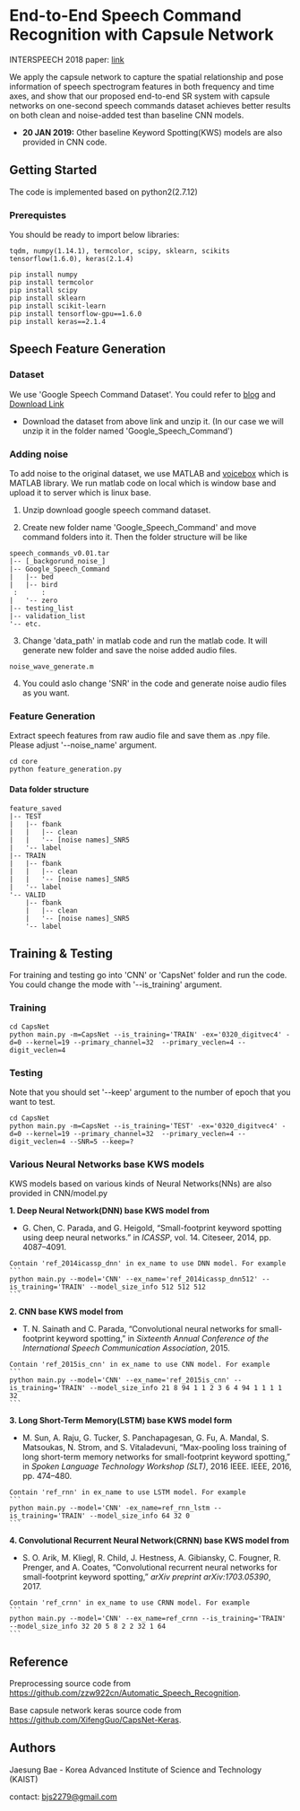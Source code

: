 End-to-End Speech Command Recognition with Capsule Network
==========================

INTERSPEECH 2018 paper: [link](https://www.isca-speech.org/archive/Interspeech_2018/pdfs/1888.pdf)

We apply the capsule network to capture the spatial relationship and pose information of speech spectrogram features in both frequency and time axes, and show that our proposed end-to-end SR system with capsule networks on one-second speech commands dataset achieves better results on both clean and noise-added test than baseline CNN models.

* **20 JAN 2019:** Other baseline Keyword Spotting(KWS) models are also provided in CNN code.

Getting Started
---
The code is implemented based on python2(2.7.12)
### Prerequistes
You should be ready to import below libraries:

	tqdm, numpy(1.14.1), termcolor, scipy, sklearn, scikits
	tensorflow(1.6.0), keras(2.1.4)

	pip install numpy
	pip install termcolor
	pip install scipy
	pip install sklearn
	pip install scikit-learn
	pip install tensorflow-gpu==1.6.0
	pip install keras==2.1.4
	
Speech Feature Generation
---
### Dataset
We use 'Google Speech Command Dataset'. You could refer to [blog](https://ai.googleblog.com/2017/08/launching-speech-commands-dataset.html) and [Download Link](http://download.tensorflow.org/data/speech_commands_v0.01.tar.gz)

- Download the dataset from above link and unzip it. (In our case we will unzip it in the folder named 'Google_Speech_Command')

### Adding noise
To add noise to the original dataset, we use MATLAB and [voicebox](http://www.ee.ic.ac.uk/hp/staff/dmb/voicebox/voicebox.html) which is MATLAB library. We run matlab code on local which is window base and upload it to server which is linux base.

1. Unzip download google speech command dataset.
	    
2. Create new folder name 'Google_Speech_Command' and move command folders into it. Then the folder structure will be like
```
speech_commands_v0.01.tar
|-- [_backgorund_noise_]
|-- Google_Speech_Command
|   |-- bed
|   |-- bird
 :      :
|   '-- zero
|-- testing_list
|-- validation_list
'-- etc.
```

3. Change 'data_path' in matlab code and run the matlab code. It will generate new folder and save the noise added audio files.
```	
noise_wave_generate.m
```
4. You could aslo change 'SNR' in the code and generate noise audio files as you want.

### Feature Generation
Extract speech features from raw audio file and save them as .npy file. Please adjust '--noise_name' argument.
```
cd core
python feature_generation.py
```

#### Data folder structure
	feature_saved
	|-- TEST
	|   |-- fbank
	|   |   |-- clean
	|   |   '-- [noise names]_SNR5
	|   '-- label
	|-- TRAIN
	|   |-- fbank
	|   |   |-- clean
	|   |   '-- [noise names]_SNR5
	|   '-- label
	'-- VALID
	    |-- fbank
	    |   |-- clean
	    |   '-- [noise names]_SNR5
	    '-- label

Training & Testing
---
For training and testing go into 'CNN' or 'CapsNet' folder and run the code. You could change the mode with '--is_training' argument.
### Training
```
cd CapsNet
python main.py -m=CapsNet --is_training='TRAIN' -ex='0320_digitvec4' -d=0 --kernel=19 --primary_channel=32  --primary_veclen=4 --digit_veclen=4
```

### Testing
Note that you should set '--keep' argument to the number of epoch that you want to test.
```
cd CapsNet
python main.py -m=CapsNet --is_training='TEST' -ex='0320_digitvec4' -d=0 --kernel=19 --primary_channel=32  --primary_veclen=4 --digit_veclen=4 --SNR=5 --keep=?
```

### Various Neural Networks base KWS models
KWS models based on various kinds of Neural Networks(NNs) are also provided in CNN/model.py

**1. Deep Neural Network(DNN) base KWS model from**

   - G. Chen, C. Parada, and G. Heigold, “Small-footprint keyword spotting using deep neural networks.” in *ICASSP*, vol. 14. Citeseer, 2014, pp. 4087–4091.
    
	Contain 'ref_2014icassp_dnn' in ex_name to use DNN model. For example 
	```
	python main.py --model='CNN' --ex_name='ref_2014icassp_dnn512' --is_training='TRAIN' --model_size_info 512 512 512
	```
	
**2. CNN base KWS model from**

   - T. N. Sainath and C. Parada, “Convolutional neural networks for small-footprint keyword spotting,” in *Sixteenth Annual Conference of the International Speech Communication Association*, 2015.

	Contain 'ref_2015is_cnn' in ex_name to use CNN model. For example 
	```
	python main.py --model='CNN' --ex_name='ref_2015is_cnn' --is_training='TRAIN' --model_size_info 21 8 94 1 1 2 3 6 4 94 1 1 1 1 32
	```
	
**3. Long Short-Term Memory(LSTM) base KWS model form**

   - M. Sun, A. Raju, G. Tucker, S. Panchapagesan, G. Fu, A. Mandal, S. Matsoukas, N. Strom, and S. Vitaladevuni, “Max-pooling loss training of long short-term memory networks for small-footprint keyword spotting,” in *Spoken Language Technology Workshop (SLT)*, 2016 IEEE. IEEE, 2016, pp. 474–480.
    
	Contain 'ref_rnn' in ex_name to use LSTM model. For example 
	```
	python main.py --model='CNN' -ex_name=ref_rnn_lstm --is_training='TRAIN' --model_size_info 64 32 0
	```

**4. Convolutional Recurrent Neural Network(CRNN) base KWS model from**

   - S. O. Arik, M. Kliegl, R. Child, J. Hestness, A. Gibiansky, C. Fougner, R. Prenger, and A. Coates, “Convolutional recurrent neural networks for small-footprint keyword spotting,” *arXiv preprint arXiv:1703.05390*, 2017.

	Contain 'ref_crnn' in ex_name to use CRNN model. For example 
	```
	python main.py --model='CNN' --ex_name=ref_crnn --is_training='TRAIN' --model_size_info 32 20 5 8 2 2 32 1 64
	```
	
Reference
---
Preprocessing source code from https://github.com/zzw922cn/Automatic_Speech_Recognition.

Base capsule network keras source code from https://github.com/XifengGuo/CapsNet-Keras.


Authors
---
Jaesung Bae - Korea Advanced Institute of Science and Technology (KAIST)

contact: bjs2279@gmail.com
